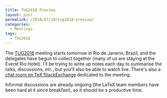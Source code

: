 ```yaml
---
title: TUG2018 Preview
layout: post
permalink: /2018/07/19/tug2018-preview/
categories:
  - Meetings
tags:
  - TUG2018
---
```

The [TUG2018](https://tug.org/tug2018/) meeting starts tomorrow in Rio de Janerio, Brazil, and the delegates have begun to collect together (many of us are staying at the Everst Rio Hotel). I'll be trying to write up notes each day to summarise the talks, discussions, _etc._, but you'll also be able to watch live. There's also a [chat room on TeX StackExchange](https://chat.stackexchange.com/rooms/80267/tug2018) dedicated to the meeting.

Informal discussions are already ongoing (the LaTeX team members have been hard at it since breakfast), so it should be a productive time.
